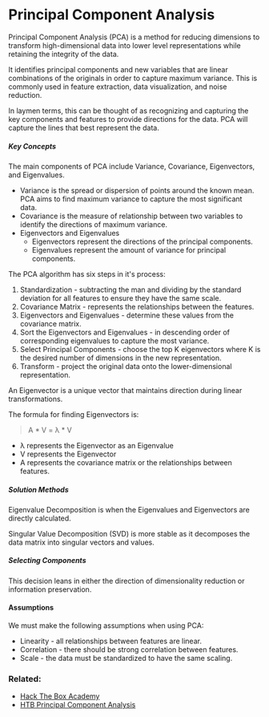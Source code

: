 # Principal Component Analysis

Principal Component Analysis (PCA) is a method for reducing dimensions to transform high-dimensional data into lower level representations while retaining the integrity of the data. 

It identifies principal components and new variables that are linear combinations of the originals in order to capture maximum variance. This is commonly used in feature extraction, data visualization, and noise reduction. 

In laymen terms, this can be thought of as recognizing and capturing the key components and features to provide directions for the data. PCA will capture the lines that best represent the data.

##### Key Concepts

The main components of PCA include Variance, Covariance, Eigenvectors, and Eigenvalues.

- Variance is the spread or dispersion of points around the known mean. PCA aims to find maximum variance to capture the most significant data.
- Covariance is the measure of relationship between two variables to identify the directions of maximum variance.
- Eigenvectors and Eigenvalues 
	- Eigenvectors represent the directions of the principal components.
	- Eigenvalues represent the amount of variance for principal components.

The PCA algorithm has six steps in it's process:

1. Standardization - subtracting the man and dividing by the standard deviation for all features to ensure they have the same scale.
2. Covariance Matrix - represents the relationships between the features.
3. Eigenvectors and Eigenvalues - determine these values from the covariance matrix.
4. Sort the Eigenvectors and Eigenvalues - in descending order of corresponding eigenvalues to capture the most variance.
5. Select Principal Components - choose the top K eigenvectors where K is the desired number of dimensions in the new representation.
6. Transform - project the original data onto the lower-dimensional representation.

An Eigenvector is a unique vector that maintains direction during linear transformations.

The formula for finding Eigenvectors is:

>A \* V = λ \* V

- λ represents the Eigenvector as an Eigenvalue  
- V represents the Eigenvector
- A represents the covariance matrix or the relationships between features.

##### Solution Methods

Eigenvalue Decomposition is when the Eigenvalues and Eigenvectors are directly calculated.

Singular Value Decomposition (SVD) is more stable as it decomposes the data matrix into singular vectors and values.

##### Selecting Components

This decision leans in either the direction of dimensionality reduction or information preservation.

#### Assumptions

We must make the following assumptions when using PCA:

- Linearity - all relationships between features are linear.
- Correlation - there should be strong correlation between features.
- Scale - the data must be standardized to have the same scaling.

### Related:
- [Hack The Box Academy](https://academy.hackthebox.com/ "Hack The Box Academy Home page")
- [HTB Principal Component Analysis](https://academy.hackthebox.com/module/290/section/3256 "HTB Principal Component Analysis")